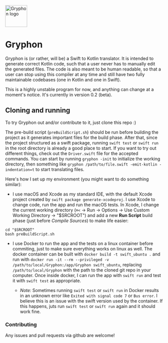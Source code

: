 <div style="height: 70; overflow: auto"><img src="https://github.com/vinivendra/Gryphon/raw/master/Gryphon%20Logo.svg" alt="Gryphon logo" height="70" style="max-width=100%;"></div>

# Gryphon


Gryphon is (or rather, will be) a Swift to Kotlin translator. It is intended to generate correct Kotlin code, such that a user never has to manually edit the generated files. The code is also meant to be human readable, so that a user can stop using this compiler at any time and still have two fully maintainable codebases (one in Kotlin and one in Swift).

This is a highly unstable program for now, and anything can change at a moment's notice. It's currently in version 0.2 (beta).

## Cloning and running

To try Gryphon out and/or contribute to it, just clone this repo :)

The pre-build script (`preBuildScript.sh`) should be run before building the project as it generates important files for the build phase. After that, since the project structured as a swift package, running `swift test` or `swift run` in the root directory is already a good place to start. If you want to try out different things, check out the `Driver.swift` file for the accepted commands. You can start by running `gryphon -init` to initialize the working directory, then something like `gryphon /path/to/file.swift -emit-kotlin -indentation=t` to start translating files.

Here's how I set up my environment (you might want to do something similar):

- I use macOS and Xcode as my standard IDE, with the default Xcode project created by `swift package generate-xcodeproj`. I use Xcode to change code, run the app and run the macOS tests.  In Xcode, I change the current working directory (`⌘<` → Run → Options → Use Custom Working Directory → "$SRCROOT") and add a new **Run Script** build phase (just before *Compile Sources*) to make life easier:

````
cd "$SRCROOT"
bash preBuildScript.sh
````

- I use Docker to run the app and the tests on a linux container before commiting, just to make sure everything works on linux as well. The docker container can be built with `docker build -t swift_ubuntu .` and run with `docker run -it --rm --privileged -v /path/to/local/Gryphon:/app/Gryphon swift_ubuntu`, replacing `/path/to/local/Gryphon` with the path to the cloned git repo in your computer. Once inside docker, I can run the app with `swift run` and test it with `swift test` as appropriate.

	- *Note:* Sometimes running `swift test` or `swift run` in Docker results in an unknown error like `Exited with signal code 7` or `Bus error`. I believe this is an issue with the swift version used by the container. If this happens, juts run `swift test` or `swift run` again and it should work fine.

### Contributing

Any issues and pull requests via github are welcome!
